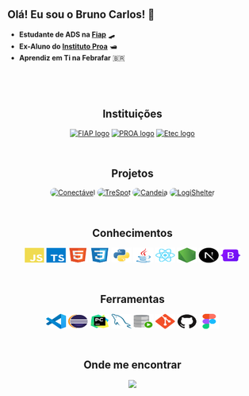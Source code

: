 ## Olá! Eu sou o Bruno Carlos! 🦕

- **Estudante de ADS na [Fiap](https://www.fiap.com.br/)** 🛹
- **Ex-Aluno do [Instituto Proa](https://www.proa.org.br/)** 🛥️
- **Aprendiz em Ti na Febrafar** 🇧🇷

<div align="center"><br>
  
  <br><h2>Instituições</h2>
  <p>
    <a href="https://www.fiap.com.br/" target="_blank"><img src="https://media.licdn.com/dms/image/v2/C4D0BAQFGUHRJ26bFDw/company-logo_200_200/company-logo_200_200/0/1631312349936?e=2147483647&v=beta&t=2cxZo7IPlpqVmRsvk_tS2TYDHSqh8Q3SlFYcLW9nlVc" alt="FIAP logo" height="75px"></a>
    <a href="https://www.proa.org.br/" target="_blank"><img src="https://encrypted-tbn0.gstatic.com/images?q=tbn:ANd9GcQTxwNgcvkCreI-2eDl6Ezt_95qBFHJQhRCSQ&s" alt="PROA logo" height="75px"></a>
    <a href="https://www.cps.sp.gov.br/etec/" target="_blank"><img src="https://encrypted-tbn0.gstatic.com/images?q=tbn:ANd9GcR2wPtBhEdhCSqpegKRteWba128Yg_KWuY5pA&s" alt="Etec logo" height="75px"></a>
  </p>

  <br><h2>Projetos</h2>
  <p>
    <a href="https://qrcc.me/se0jqj19eeka" target="_blank"><img src="https://avatars.githubusercontent.com/u/168479235?s=400&u=2ec8bf7963b23ae01f26c6c44f35d67b05ed856b&v=4" alt="Conectável" height="75" style="border-radius: 25px;"></a>
    <a href="https://github.com/TrenSpot" target="_blank"><img src="https://avatars.githubusercontent.com/u/181512128?s=200&v=4" alt="TreSpot" height="75" style="border-radius: 25px;"></a>
    <a href="https://github.com/Candeia3" target="_blank"><img src="https://avatars.githubusercontent.com/u/188801138?s=200&v=4" alt="Candeia" height="75" style="border-radius: 25px;"></a>
    <a href="https://github.com/LogiShelter" target="_blank"><img src="https://avatars.githubusercontent.com/u/213550558?s=200&v=4" alt="LogiShelter" height="75" style="border-radius: 25px;"></a>
  </p>

  <br><h2>Conhecimentos</h2>
  <p>
    <img align="center" alt="Bruno-JS" height="30" width="40" src="https://raw.githubusercontent.com/devicons/devicon/master/icons/javascript/javascript-plain.svg"/>
    <img align="center" alt="Bruno-TS" height="30" width="40" src="https://raw.githubusercontent.com/devicons/devicon/ca28c779441053191ff11710fe24a9e6c23690d6/icons/typescript/typescript-original.svg"/>
    <img align="center" alt="Bruno-HTML" height="30" width="40" src="https://raw.githubusercontent.com/devicons/devicon/master/icons/html5/html5-original.svg"/>
    <img align="center" alt="Bruno-CSS" height="30" width="40" src="https://raw.githubusercontent.com/devicons/devicon/master/icons/css3/css3-original.svg"/>
    <img align="center" alt="Bruno-Python" height="30" width="40"  src="https://raw.githubusercontent.com/devicons/devicon/master/icons/python/python-original.svg"/>
    <img align="center" alt="Bruno-Java" height="30" width="40"  src="https://raw.githubusercontent.com/devicons/devicon/master/icons/java/java-original.svg"/>
    <img align="center" alt="Bruno-React" height="30" width="40" src="https://raw.githubusercontent.com/devicons/devicon/master/icons/react/react-original.svg"/>
    <img align="center" alt="Bruno-NodeJS" height="30" width="40" src="https://raw.githubusercontent.com/devicons/devicon/ca28c779441053191ff11710fe24a9e6c23690d6/icons/nodejs/nodejs-original.svg"/>
    <img align="center" alt="Bruno-NextJS" height="30" width="40"  src="https://raw.githubusercontent.com/devicons/devicon/ca28c779441053191ff11710fe24a9e6c23690d6/icons/nextjs/nextjs-original.svg"/>
    <img align="center" alt="Bruno-Bootstrap" height="30" width="40"  src="https://raw.githubusercontent.com/devicons/devicon/master/icons/bootstrap/bootstrap-original.svg"/>
  </p>
  <br><h2>Ferramentas</h2>
  <p>
    <img align="center" alt="Bruno-visualstudiocode" height="30" width="40"  src="https://raw.githubusercontent.com/devicons/devicon/master/icons/vscode/vscode-original.svg"/>
    <img align="center" alt="Bruno-eclipse" height="30" width="40"  src="https://raw.githubusercontent.com/devicons/devicon/master/icons/eclipse/eclipse-original.svg"/>
    <img align="center" alt="Bruno-PyCharm" height="30" width="40"  src="https://raw.githubusercontent.com/devicons/devicon/master/icons/pycharm/pycharm-original.svg"/>
    <img align="center" alt="Bruno-MySQL" height="30" width="40" src="https://raw.githubusercontent.com/devicons/devicon/master/icons/mysql/mysql-original.svg"/>  
    <img align="center" alt="Bruno-SQLDeveloper" height="30" width="40" src="https://raw.githubusercontent.com/devicons/devicon/ca28c779441053191ff11710fe24a9e6c23690d6/icons/sqldeveloper/sqldeveloper-original.svg"/>
    <img align="center" alt="Bruno-Git" height="30" width="40" src="https://raw.githubusercontent.com/devicons/devicon/ca28c779441053191ff11710fe24a9e6c23690d6/icons/git/git-original.svg"/>
    <img align="center" alt="Bruno-GitHub" height="30" width="40" src="https://raw.githubusercontent.com/devicons/devicon/ca28c779441053191ff11710fe24a9e6c23690d6/icons/github/github-original.svg"/>
    <img align="center" alt="Bruno-Figma" height="30" width="40"  src="https://raw.githubusercontent.com/devicons/devicon/master/icons/figma/figma-original.svg"/>
  </p>

  <br><h2>Onde me encontrar</h2>
  <div>
    <a href="https://www.linkedin.com/in/bruno-carlos-soares" target="_blank"><img src="https://img.shields.io/badge/-LinkedIn-%230077B5?style=for-the-badge&logo=linkedin&logoColor=white" target="_blank"></a>
  </div>
</div>
